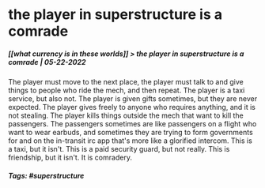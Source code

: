 # the player in superstructure is a comrade
##### [[what currency is in these worlds]] > the player in superstructure is a comrade | 05-22-2022

The player must move to the next place, the player must talk to and give things to people who ride the mech, and then repeat. The player is a taxi service, but also not. The player is given gifts sometimes, but they are never expected. The player gives freely to anyone who requires anything, and it is not stealing. The player kills things outside the mech that want to kill the passengers. The passengers sometimes are like passengers on a flight who want to wear earbuds, and sometimes they are trying to form governments for and on the in-transit irc app that's more like a glorified intercom. This is a taxi, but it isn't. This is a paid security guard, but not really. This is friendship, but it isn't. It is comradery.

##### Tags: #superstructure